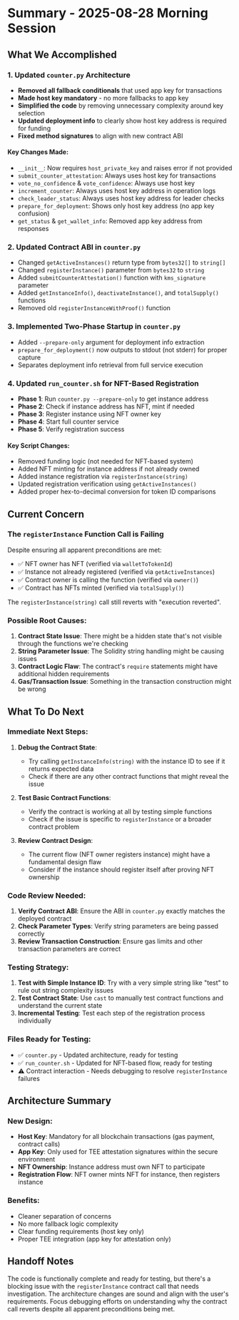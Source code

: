 # Summary - 2025-08-28 Morning Session

## What We Accomplished

### 1. Updated `counter.py` Architecture
- **Removed all fallback conditionals** that used app key for transactions
- **Made host key mandatory** - no more fallbacks to app key
- **Simplified the code** by removing unnecessary complexity around key selection
- **Updated deployment info** to clearly show host key address is required for funding
- **Fixed method signatures** to align with new contract ABI

#### Key Changes Made:
- `__init__`: Now requires `host_private_key` and raises error if not provided
- `submit_counter_attestation`: Always uses host key for transactions
- `vote_no_confidence` & `vote_confidence`: Always use host key
- `increment_counter`: Always uses host key address in operation logs
- `check_leader_status`: Always uses host key address for leader checks
- `prepare_for_deployment`: Shows only host key address (no app key confusion)
- `get_status` & `get_wallet_info`: Removed app key address from responses

### 2. Updated Contract ABI in `counter.py`
- Changed `getActiveInstances()` return type from `bytes32[]` to `string[]`
- Changed `registerInstance()` parameter from `bytes32` to `string`
- Added `submitCounterAttestation()` function with `kms_signature` parameter
- Added `getInstanceInfo()`, `deactivateInstance()`, and `totalSupply()` functions
- Removed old `registerInstanceWithProof()` function

### 3. Implemented Two-Phase Startup in `counter.py`
- Added `--prepare-only` argument for deployment info extraction
- `prepare_for_deployment()` now outputs to stdout (not stderr) for proper capture
- Separates deployment info retrieval from full service execution

### 4. Updated `run_counter.sh` for NFT-Based Registration
- **Phase 1**: Run `counter.py --prepare-only` to get instance address
- **Phase 2**: Check if instance address has NFT, mint if needed
- **Phase 3**: Register instance using NFT owner key
- **Phase 4**: Start full counter service
- **Phase 5**: Verify registration success

#### Key Script Changes:
- Removed funding logic (not needed for NFT-based system)
- Added NFT minting for instance address if not already owned
- Added instance registration via `registerInstance(string)`
- Updated registration verification using `getActiveInstances()`
- Added proper hex-to-decimal conversion for token ID comparisons

## Current Concern

### The `registerInstance` Function Call is Failing
Despite ensuring all apparent preconditions are met:
- ✅ NFT owner has NFT (verified via `walletToTokenId`)
- ✅ Instance not already registered (verified via `getActiveInstances`)
- ✅ Contract owner is calling the function (verified via `owner()`)
- ✅ Contract has NFTs minted (verified via `totalSupply()`)

The `registerInstance(string)` call still reverts with "execution reverted".

### Possible Root Causes:
1. **Contract State Issue**: There might be a hidden state that's not visible through the functions we're checking
2. **String Parameter Issue**: The Solidity string handling might be causing issues
3. **Contract Logic Flaw**: The contract's `require` statements might have additional hidden requirements
4. **Gas/Transaction Issue**: Something in the transaction construction might be wrong

## What To Do Next

### Immediate Next Steps:
1. **Debug the Contract State**: 
   - Try calling `getInstanceInfo(string)` with the instance ID to see if it returns expected data
   - Check if there are any other contract functions that might reveal the issue

2. **Test Basic Contract Functions**:
   - Verify the contract is working at all by testing simple functions
   - Check if the issue is specific to `registerInstance` or a broader contract problem

3. **Review Contract Design**:
   - The current flow (NFT owner registers instance) might have a fundamental design flaw
   - Consider if the instance should register itself after proving NFT ownership

### Code Review Needed:
1. **Verify Contract ABI**: Ensure the ABI in `counter.py` exactly matches the deployed contract
2. **Check Parameter Types**: Verify string parameters are being passed correctly
3. **Review Transaction Construction**: Ensure gas limits and other transaction parameters are correct

### Testing Strategy:
1. **Test with Simple Instance ID**: Try with a very simple string like "test" to rule out string complexity issues
2. **Test Contract State**: Use `cast` to manually test contract functions and understand the current state
3. **Incremental Testing**: Test each step of the registration process individually

### Files Ready for Testing:
- ✅ `counter.py` - Updated architecture, ready for testing
- ✅ `run_counter.sh` - Updated for NFT-based flow, ready for testing
- ⚠️ Contract interaction - Needs debugging to resolve `registerInstance` failures

## Architecture Summary

### New Design:
- **Host Key**: Mandatory for all blockchain transactions (gas payment, contract calls)
- **App Key**: Only used for TEE attestation signatures within the secure environment
- **NFT Ownership**: Instance address must own NFT to participate
- **Registration Flow**: NFT owner mints NFT for instance, then registers instance

### Benefits:
- Cleaner separation of concerns
- No more fallback logic complexity
- Clear funding requirements (host key only)
- Proper TEE integration (app key for attestation only)

## Handoff Notes

The code is functionally complete and ready for testing, but there's a blocking issue with the `registerInstance` contract call that needs investigation. The architecture changes are sound and align with the user's requirements. Focus debugging efforts on understanding why the contract call reverts despite all apparent preconditions being met.
